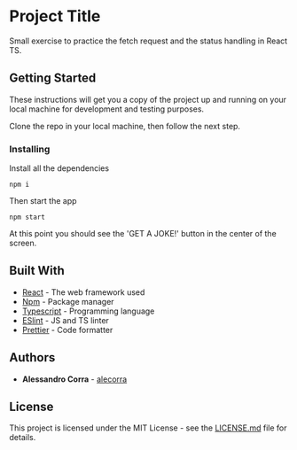 # Project Title

Small exercise to practice the fetch request and the status handling in React TS.

## Getting Started

These instructions will get you a copy of the project up and running on your local machine for development and testing purposes.

Clone the repo in your local machine, then follow the next step.

### Installing

Install all the dependencies

```
npm i
```

Then start the app

```
npm start
```

At this point you should see the 'GET A JOKE!' button in the center of the screen.

## Built With

- [React](https://reactjs.org/) - The web framework used
- [Npm](https://www.npmjs.com/) - Package manager
- [Typescript](https://www.typescriptlang.org/) - Programming language
- [ESlint](https://eslint.org/) - JS and TS linter
- [Prettier](https://prettier.io/) - Code formatter

## Authors

- **Alessandro Corra** - [alecorra](https://github.com/alecorra)

## License

This project is licensed under the MIT License - see the [LICENSE.md](LICENSE.md) file for details.
